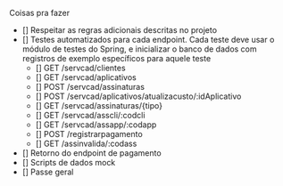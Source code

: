 Coisas pra fazer
- [] Respeitar as regras adicionais descritas no projeto
- [] Testes automatizados para cada endpoint. Cada teste deve usar o módulo de testes do Spring, e inicializar o banco de dados com registros de exemplo específicos para aquele teste
  - [] GET /servcad/clientes
  - [] GET /servcad/aplicativos
  - [] POST /servcad/assinaturas
  - [] POST /servcad/aplicativos/atualizacusto/:idAplicativo
  - [] GET /servcad/assinaturas/{tipo}
  - [] GET /servcad/asscli/:codcli
  - [] GET /servcad/assapp/:codapp
  - [] POST /registrarpagamento
  - [] GET /assinvalida/:codass
- [] Retorno do endpoint de pagamento
- [] Scripts de dados mock
- [] Passe geral